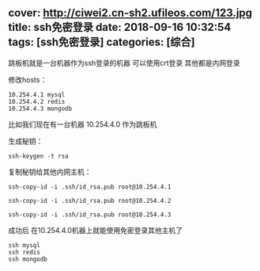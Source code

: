 cover: http://ciwei2.cn-sh2.ufileos.com/123.jpg
title: ssh免密登录
date: 2018-09-16 10:32:54
tags: [ssh免密登录]
categories: [综合]
---
跳板机就是一台机器作为ssh登录的机器 可以使用crt登录 其他都是内网登录

<!--more-->

修改hosts：

```
10.254.4.1 mysql
10.254.4.2 redis
10.254.4.3 mongodb
```

比如我们现在有一台机器 10.254.4.0 作为跳板机

生成秘钥：

```
ssh-keygen -t rsa
```

复制秘钥给其他内网主机：

```
ssh-copy-id -i .ssh/id_rsa.pub root@10.254.4.1

ssh-copy-id -i .ssh/id_rsa.pub root@10.254.4.2

ssh-copy-id -i .ssh/id_rsa.pub root@10.254.4.3
```

成功后 在10.254.4.0机器上就能使用免密登录其他主机了

```
ssh mysql
ssh redis
ssh mongodb
```